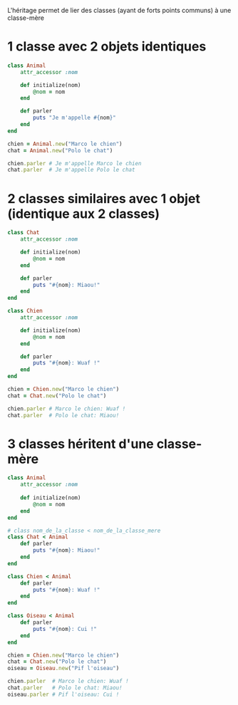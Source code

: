 L'héritage permet de lier des classes (ayant de forts points communs) à une classe-mère

# 1 classe avec 2 objets identiques
```ruby
class Animal
    attr_accessor :nom

    def initialize(nom)
        @nom = nom
    end

    def parler
        puts "Je m'appelle #{nom}"
    end
end

chien = Animal.new("Marco le chien")
chat = Animal.new("Polo le chat")

chien.parler # Je m'appelle Marco le chien
chat.parler  # Je m'appelle Polo le chat
```

# 2 classes similaires avec 1 objet (identique aux 2 classes)
```ruby
class Chat
    attr_accessor :nom

    def initialize(nom)
        @nom = nom
    end

    def parler
        puts "#{nom}: Miaou!"
    end
end

class Chien
    attr_accessor :nom

    def initialize(nom)
        @nom = nom
    end

    def parler
        puts "#{nom}: Wuaf !"
    end
end

chien = Chien.new("Marco le chien")
chat = Chat.new("Polo le chat")     

chien.parler # Marco le chien: Wuaf !
chat.parler  # Polo le chat: Miaou!
```

# 3 classes héritent d'une classe-mère
```ruby
class Animal
    attr_accessor :nom
    
    def initialize(nom)
        @nom = nom
    end
end

# class nom_de_la_classe < nom_de_la_classe_mere
class Chat < Animal
    def parler
        puts "#{nom}: Miaou!"
    end
end

class Chien < Animal
    def parler
        puts "#{nom}: Wuaf !"
    end
end

class Oiseau < Animal
    def parler
        puts "#{nom}: Cui !"
    end
end

chien = Chien.new("Marco le chien")
chat = Chat.new("Polo le chat")
oiseau = Oiseau.new("Pif l'oiseau")

chien.parler  # Marco le chien: Wuaf !
chat.parler   # Polo le chat: Miaou!
oiseau.parler # Pif l'oiseau: Cui !
```
